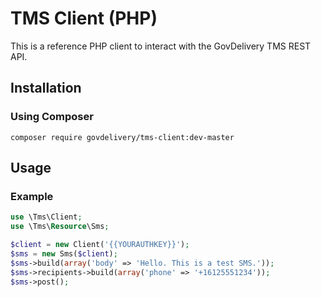 TMS Client (PHP)
===========
This is a reference PHP client to interact with the GovDelivery TMS REST API.

Installation
------------
### Using Composer

```
composer require govdelivery/tms-client:dev-master
```

Usage
-----
### Example

```php
use \Tms\Client;
use \Tms\Resource\Sms;

$client = new Client('{{YOURAUTHKEY}}');
$sms = new Sms($client);
$sms->build(array('body' => 'Hello. This is a test SMS.'));
$sms->recipients->build(array('phone' => '+16125551234'));
$sms->post();
```
